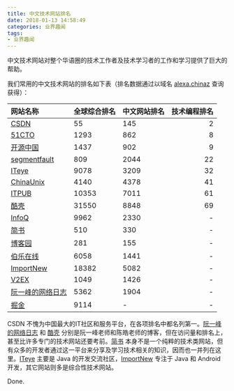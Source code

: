 ```yaml
---
title: 中文技术网站排名
date: 2018-01-13 14:58:49
categories: 业界趣闻
tags:
- 业界趣闻
---
```


中文技术网站对整个华语圈的技术工作者及技术学习者的工作和学习提供了巨大的帮助。

我们常用的中文技术网站的排名如下表（排名数据通过以域名 [alexa.chinaz](http://alexa.chinaz.com) 查询获得）：
<!--more-->

| 网站名称    | 全球综合排名     | 中文网站排名 | 技术编程排名 |
|:--------|-------------|-------------|-------------:|
| [CSDN](https://www.csdn.net/)  | 55 | 145 | 2 |
| [51CTO](http://www.51cto.com/)  | 1293 | 862 | 8 |
| [开源中国](http://www.oschina.net/)  | 1437 | 902 | 9 |
| [segmentfault](http://www.cnblogs.com/)  | 809 | 2044 | 22 |
| [ITeye](http://www.iteye.com/)  | 9078 | 3209 | 32 |
| [ChinaUnix](http://www.chinaunix.net/)  | 4140 | 4378 | 41 |
| [ITPUB](http://www.itpub.net/)  | 10353 | 7011 | 61 |
| [酷壳](https://coolshell.cn/) | 31550 | 8848 | 69 |
| [InfoQ](http://www.infoq.com/cn/)  | 9962 | 2330 | - |
| [简书](https://www.jianshu.com)  | 510 | 330 | - |
| [博客园](http://www.cnblogs.com/)  | 281 | 155 | - |
| [伯乐在线](http://android.jobbole.com/)  | 6058 | 1441 | - |
| [ImportNew](http://www.importnew.com/)  | 18382 | 5082 | - |
| [V2EX](https://www.v2ex.com/)  | 1049 | 1426 | - |
| [阮一峰的网络日志](http://www.ruanyifeng.com/blog/) | 5362 | 1904 | - |
| [掘金](https://juejin.im)  | 9114 | - | - |

CSDN 不愧为中国最大的IT社区和服务平台，在各项排名中都名列第一。[阮一峰的网络日志](http://www.ruanyifeng.com/blog/) 和 [酷壳](https://coolshell.cn/) 分别是阮一峰老师和陈皓老师的博客，但在访问量和排名上，甚至比许多专门的技术网站还要考前。[简书](https://www.jianshu.com) 本身不是一个纯粹的技术类网站，但有众多的开发者通过这一平台来分享及学习技术相关的知识，因而也一并列在这里。[ITeye](http://www.iteye.com/) 主要是 Java 的开发交流社区，[ImportNew](http://www.importnew.com/) 专注于 Java 和 Android 开发，其它网站则多是综合性技术网站。

Done.
